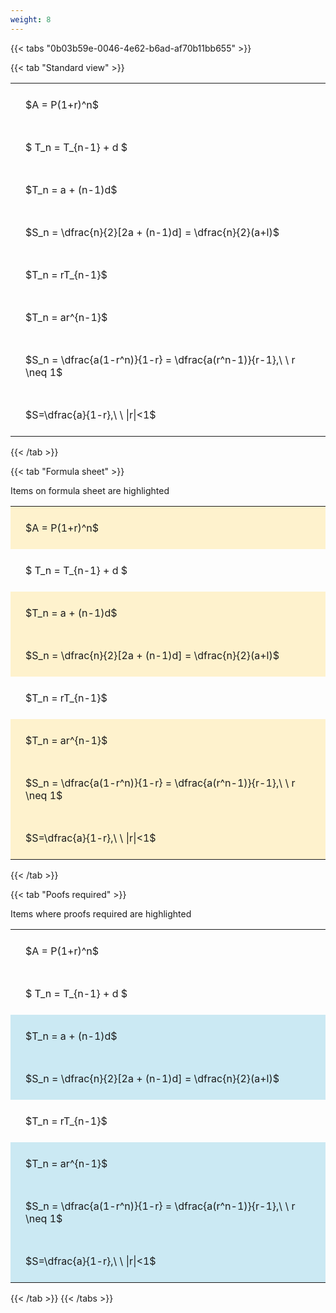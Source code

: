 ```yaml
---
weight: 8
---
```


{{< tabs "0b03b59e-0046-4e62-b6ad-af70b11bb655" >}}

{{< tab "Standard view" >}}

<style type="text/css">
#T_e57f7 th.col_heading {
  text-align: left;
  font-size: 1em;
}
#T_e57f7 td {
  text-align: left;
  font-size: 1em;
  padding: 1.5em;
}
</style>
<table id="T_e57f7">
  <thead>
  </thead>
  <tbody>
    <tr>
      <td id="T_e57f7_row0_col0" class="data row0 col0" >$A = P(1+r)^n$</td>
    </tr>
    <tr>
      <td id="T_e57f7_row1_col0" class="data row1 col0" >$ T_n = T_{n-1} + d $</td>
    </tr>
    <tr>
      <td id="T_e57f7_row2_col0" class="data row2 col0" >$T_n = a + (n-1)d$</td>
    </tr>
    <tr>
      <td id="T_e57f7_row3_col0" class="data row3 col0" >$S_n = \dfrac{n}{2}[2a + (n-1)d] = \dfrac{n}{2}(a+l)$</td>
    </tr>
    <tr>
      <td id="T_e57f7_row4_col0" class="data row4 col0" >$T_n = rT_{n-1}$</td>
    </tr>
    <tr>
      <td id="T_e57f7_row5_col0" class="data row5 col0" >$T_n = ar^{n-1}$</td>
    </tr>
    <tr>
      <td id="T_e57f7_row6_col0" class="data row6 col0" >$S_n = \dfrac{a(1-r^n)}{1-r} = \dfrac{a(r^n-1)}{r-1},\ \  r \neq 1$</td>
    </tr>
    <tr>
      <td id="T_e57f7_row7_col0" class="data row7 col0" >$S=\dfrac{a}{1-r},\ \ |r|<1$</td>
    </tr>
  </tbody>
</table>
{{< /tab >}}

{{< tab "Formula sheet" >}}

Items on formula sheet are highlighted 
<br>
<style type="text/css">
#T_c5bf0 th.col_heading {
  text-align: left;
  font-size: 1em;
}
#T_c5bf0 td {
  text-align: left;
  font-size: 1em;
  padding: 1.5em;
}
#T_c5bf0_row0_col0, #T_c5bf0_row2_col0, #T_c5bf0_row3_col0, #T_c5bf0_row5_col0, #T_c5bf0_row6_col0, #T_c5bf0_row7_col0 {
  background-color: rgba(255,194,10, 0.2);
}
#T_c5bf0_row1_col0, #T_c5bf0_row4_col0 {
  background-color: rgba(0,0,0,0);
}
</style>
<table id="T_c5bf0">
  <thead>
  </thead>
  <tbody>
    <tr>
      <td id="T_c5bf0_row0_col0" class="data row0 col0" >$A = P(1+r)^n$</td>
    </tr>
    <tr>
      <td id="T_c5bf0_row1_col0" class="data row1 col0" >$ T_n = T_{n-1} + d $</td>
    </tr>
    <tr>
      <td id="T_c5bf0_row2_col0" class="data row2 col0" >$T_n = a + (n-1)d$</td>
    </tr>
    <tr>
      <td id="T_c5bf0_row3_col0" class="data row3 col0" >$S_n = \dfrac{n}{2}[2a + (n-1)d] = \dfrac{n}{2}(a+l)$</td>
    </tr>
    <tr>
      <td id="T_c5bf0_row4_col0" class="data row4 col0" >$T_n = rT_{n-1}$</td>
    </tr>
    <tr>
      <td id="T_c5bf0_row5_col0" class="data row5 col0" >$T_n = ar^{n-1}$</td>
    </tr>
    <tr>
      <td id="T_c5bf0_row6_col0" class="data row6 col0" >$S_n = \dfrac{a(1-r^n)}{1-r} = \dfrac{a(r^n-1)}{r-1},\ \  r \neq 1$</td>
    </tr>
    <tr>
      <td id="T_c5bf0_row7_col0" class="data row7 col0" >$S=\dfrac{a}{1-r},\ \ |r|<1$</td>
    </tr>
  </tbody>
</table>
{{< /tab >}}

{{< tab "Poofs required" >}}

Items where proofs required are highlighted 
<br>
<style type="text/css">
#T_d5be5 th.col_heading {
  text-align: left;
  font-size: 1em;
}
#T_d5be5 td {
  text-align: left;
  font-size: 1em;
  padding: 1.5em;
}
#T_d5be5_row0_col0, #T_d5be5_row1_col0, #T_d5be5_row4_col0 {
  background-color: rgba(0,0,0,0);
}
#T_d5be5_row2_col0, #T_d5be5_row3_col0, #T_d5be5_row5_col0, #T_d5be5_row6_col0, #T_d5be5_row7_col0 {
  background-color: rgba(0,150,200, 0.2);
}
</style>
<table id="T_d5be5">
  <thead>
  </thead>
  <tbody>
    <tr>
      <td id="T_d5be5_row0_col0" class="data row0 col0" >$A = P(1+r)^n$</td>
    </tr>
    <tr>
      <td id="T_d5be5_row1_col0" class="data row1 col0" >$ T_n = T_{n-1} + d $</td>
    </tr>
    <tr>
      <td id="T_d5be5_row2_col0" class="data row2 col0" >$T_n = a + (n-1)d$</td>
    </tr>
    <tr>
      <td id="T_d5be5_row3_col0" class="data row3 col0" >$S_n = \dfrac{n}{2}[2a + (n-1)d] = \dfrac{n}{2}(a+l)$</td>
    </tr>
    <tr>
      <td id="T_d5be5_row4_col0" class="data row4 col0" >$T_n = rT_{n-1}$</td>
    </tr>
    <tr>
      <td id="T_d5be5_row5_col0" class="data row5 col0" >$T_n = ar^{n-1}$</td>
    </tr>
    <tr>
      <td id="T_d5be5_row6_col0" class="data row6 col0" >$S_n = \dfrac{a(1-r^n)}{1-r} = \dfrac{a(r^n-1)}{r-1},\ \  r \neq 1$</td>
    </tr>
    <tr>
      <td id="T_d5be5_row7_col0" class="data row7 col0" >$S=\dfrac{a}{1-r},\ \ |r|<1$</td>
    </tr>
  </tbody>
</table>
{{< /tab >}}
{{< /tabs >}}